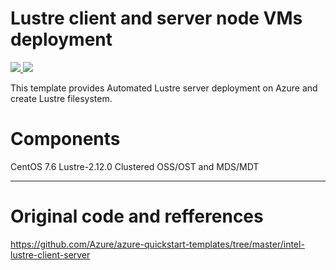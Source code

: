 ﻿# Lustre client and server node VMs deployment

<a href="https://portal.azure.com/#create/Microsoft.Template/uri/https%3A%2F%2Fraw.githubusercontent.com%2FDDNStorage%2Flustre-on-azure%2Fmaster%2Fazuredeploy.json" target="_blank">
<img src="http://azuredeploy.net/deploybutton.png"/>
</a>
<a href="http://armviz.io/#/?load=https%3A%2F%2Fraw.githubusercontent.com%2FDDNStorage%2Flustre-on-azure%2Fmaster%2Fazuredeploy.json" target="_blank">
<img src="http://armviz.io/visualizebutton.png"/>
</a>


This template provides Automated Lustre server deployment on Azure and create Lustre filesystem.

# Components
CentOS 7.6
Lustre-2.12.0
Clustered OSS/OST and MDS/MDT

---
# Original code and refferences

https://github.com/Azure/azure-quickstart-templates/tree/master/intel-lustre-client-server
